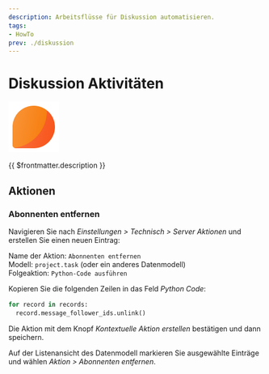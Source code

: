 ```yaml
---
description: Arbeitsflüsse für Diskussion automatisieren.
tags:
- HowTo
prev: ./diskussion
---
```

# Diskussion Aktivitäten
![icons_odoo_mail](assets/icons_odoo_mail.png)

{{ $frontmatter.description }}

## Aktionen

### Abonnenten entfernen

Navigieren Sie nach *Einstellungen > Technisch > Server Aktionen* und erstellen Sie einen neuen Eintrag:

Name der Aktion: `Abonnenten entfernen`\
Modell: `project.task` (oder ein anderes Datenmodell)\
Folgeaktion: `Python-Code ausführen`

Kopieren Sie die folgenden Zeilen in das Feld *Python Code*:

```python
for record in records:  
  record.message_follower_ids.unlink()
```

Die Aktion mit dem Knopf *Kontextuelle Aktion erstellen* bestätigen und dann speichern.

Auf der Listenansicht des Datenmodell markieren Sie ausgewählte Einträge und wählen *Aktion > Abonnenten entfernen*.